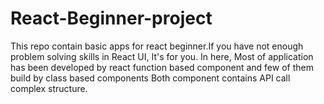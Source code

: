 # React-Beginner-project

This repo contain basic apps for react beginner.If you have not enough problem solving skills in React UI, It's for you.
In here, Most of application has been developed by react function based component and few of them build by class based components Both component contains API call complex structure.

